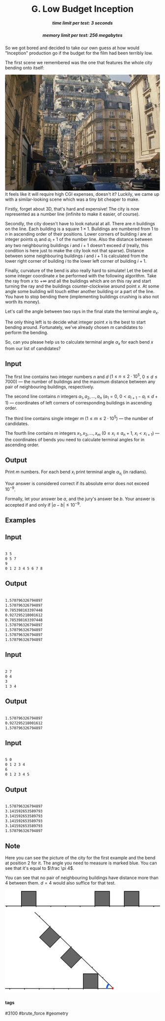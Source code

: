 <h1 style='text-align: center;'> G. Low Budget Inception</h1>

<h5 style='text-align: center;'>time limit per test: 3 seconds</h5>
<h5 style='text-align: center;'>memory limit per test: 256 megabytes</h5>

So we got bored and decided to take our own guess at how would "Inception" production go if the budget for the film had been terribly low.

The first scene we remembered was the one that features the whole city bending onto itself:

 ![](images/db167bffdb5a162618be6cd064843496ba1fa8be.png) It feels like it will require high CGI expenses, doesn't it? Luckily, we came up with a similar-looking scene which was a tiny bit cheaper to make.

Firstly, forget about 3D, that's hard and expensive! The city is now represented as a number line (infinite to make it easier, of course).

Secondly, the city doesn't have to look natural at all. There are $n$ buildings on the line. Each building is a square $1 \times 1$. Buildings are numbered from $1$ to $n$ in ascending order of their positions. Lower corners of building $i$ are at integer points $a_i$ and $a_i + 1$ of the number line. Also the distance between any two neighbouring buildings $i$ and $i + 1$ doesn't exceed $d$ (really, this condition is here just to make the city look not that sparse). Distance between some neighbouring buildings $i$ and $i + 1$ is calculated from the lower right corner of building $i$ to the lower left corner of building $i + 1$.

Finally, curvature of the bend is also really hard to simulate! Let the bend at some integer coordinate $x$ be performed with the following algorithm. Take the ray from $x$ to $+\infty$ and all the buildings which are on this ray and start turning the ray and the buildings counter-clockwise around point $x$. At some angle some building will touch either another building or a part of the line. You have to stop bending there (implementing buildings crushing is also not worth its money). 

Let's call the angle between two rays in the final state the terminal angle $\alpha_x$.

The only thing left is to decide what integer point $x$ is the best to start bending around. Fortunately, we've already chosen $m$ candidates to perform the bending.

So, can you please help us to calculate terminal angle $\alpha_x$ for each bend $x$ from our list of candidates?

## Input

The first line contains two integer numbers $n$ and $d$ ($1 \le n \le 2 \cdot 10^5$, $0 \le d \le 7000$) — the number of buildings and the maximum distance between any pair of neighbouring buildings, respectively.

The second line contains $n$ integers $a_1, a_2, \dots, a_n$ ($a_1 = 0$, $0 < a_{i + 1} - a_i \le d + 1$) — coordinates of left corners of corresponding buildings in ascending order.

The third line contains single integer $m$ ($1 \le m \le 2 \cdot 10^5$) — the number of candidates.

The fourth line contains $m$ integers $x_1, x_2, \dots, x_m$ ($0 \le x_i \le a_n + 1$, $x_i < x_{i + 1}$) — the coordinates of bends you need to calculate terminal angles for in ascending order.

## Output

Print $m$ numbers. For each bend $x_i$ print terminal angle $\alpha_{x_i}$ (in radians).

Your answer is considered correct if its absolute error does not exceed $10^{-9}$.

Formally, let your answer be $a$, and the jury's answer be $b$. Your answer is accepted if and only if $|a - b| \le 10^{-9}$.

## Examples

## Input


```

3 5
0 5 7
9
0 1 2 3 4 5 6 7 8

```
## Output


```

1.570796326794897
1.570796326794897
0.785398163397448
0.927295218001612
0.785398163397448
1.570796326794897
1.570796326794897
1.570796326794897
1.570796326794897

```
## Input


```

2 7
0 4
3
1 3 4

```
## Output


```

1.570796326794897
0.927295218001612
1.570796326794897

```
## Input


```

5 0
0 1 2 3 4
6
0 1 2 3 4 5

```
## Output


```

1.570796326794897
3.141592653589793
3.141592653589793
3.141592653589793
3.141592653589793
1.570796326794897

```
## Note

Here you can see the picture of the city for the first example and the bend at position $2$ for it. The angle you need to measure is marked blue. You can see that it's equal to $\frac \pi 4$.

You can see that no pair of neighbouring buildings have distance more than $4$ between them. $d = 4$ would also suffice for that test.

 ![](images/0eebbd37a18401d62d00887afad988f56ee15e32.png) 

#### tags 

#3100 #brute_force #geometry 
